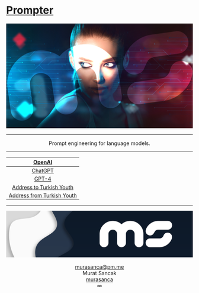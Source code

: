 <!--
	. . . . . . . .  . . . . . . . .
	. . . . . . . .  . . . . . . . .
	. .   . .   . .  . .            
	. .   . .   . .  . .
	. .   . .   . .              . .
	. .   . .   . .              . .
	. .   . .   . .  . . . . . . . .
	. .   . .   . .  . . . . . . . .
  -->
# <a href="https://www.murasanca.com" target="_blank">Prompter</a>
<img alt="Prompter" src="https://github.com/murasanca/Database/blob/main/MS/msP1920x1080.png">
<hr>
<p align="center">Prompt engineering for language models.</p>
<hr>
<table align="center">
	<thead>
		<tr>
			<th align="center"><a href="https://openai.com/" target="_blank">OpenAI</a></th>
		</tr>
	</thead>
	<tbody>
		<tr>
			<td align="center"><a href="https://openai.com/blog/chatgpt" target="_blank">ChatGPT</a></td>
		</tr>
		<tr>
			<td align="center"><a href="https://openai.com/gpt-4" target="_blank">GPT-4</a></td>
		</tr>
		<tr>
			<td align="center"><a href="https://chat.openai.com/share/62ce784e-0840-4c5d-aff0-11bb0bb1018d" target="_blank">Address to Turkish Youth</a></td>
		</tr>
		<tr>
			<td align="center"><a href="https://chat.openai.com/share/13898d6c-9c13-4163-a0be-b9a365d2c7d8" target="_blank">Address from Turkish Youth</a></td>
		</tr>
	</tbody>
</table>
<hr>
<img alt="Murat Sancak" src="https://raw.githubusercontent.com/murasanca/Database/main/MS/msW1024x256.png">
<p align="center">
	<a href="mailto:murasanca@pm.me" target="_blank">murasanca@pm.me</a>
	<br>
	Murat Sancak
	<br>
	<a href="https://www.murasanca.com" target="_blank">murasanca</a>
	<br>
	∞
</p>
